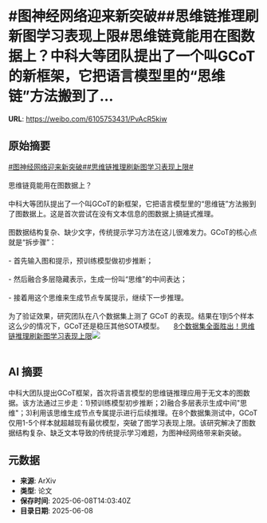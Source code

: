 # #图神经网络迎来新突破##思维链推理刷新图学习表现上限#思维链竟能用在图数据上？中科大等团队提出了一个叫GCoT的新框架，它把语言模型里的“思维链”方法搬到了...

**URL**: https://weibo.com/6105753431/PvAcR5kiw

## 原始摘要

<a href="https://m.weibo.cn/search?containerid=231522type%3D1%26t%3D10%26q%3D%23%E5%9B%BE%E7%A5%9E%E7%BB%8F%E7%BD%91%E7%BB%9C%E8%BF%8E%E6%9D%A5%E6%96%B0%E7%AA%81%E7%A0%B4%23&amp;extparam=%23%E5%9B%BE%E7%A5%9E%E7%BB%8F%E7%BD%91%E7%BB%9C%E8%BF%8E%E6%9D%A5%E6%96%B0%E7%AA%81%E7%A0%B4%23" data-hide=""><span class="surl-text">#图神经网络迎来新突破#</span></a><a href="https://m.weibo.cn/search?containerid=231522type%3D1%26t%3D10%26q%3D%23%E6%80%9D%E7%BB%B4%E9%93%BE%E6%8E%A8%E7%90%86%E5%88%B7%E6%96%B0%E5%9B%BE%E5%AD%A6%E4%B9%A0%E8%A1%A8%E7%8E%B0%E4%B8%8A%E9%99%90%23&amp;extparam=%23%E6%80%9D%E7%BB%B4%E9%93%BE%E6%8E%A8%E7%90%86%E5%88%B7%E6%96%B0%E5%9B%BE%E5%AD%A6%E4%B9%A0%E8%A1%A8%E7%8E%B0%E4%B8%8A%E9%99%90%23" data-hide=""><span class="surl-text">#思维链推理刷新图学习表现上限#</span></a><br><br>思维链竟能用在图数据上？<br><br>中科大等团队提出了一个叫GCoT的新框架，它把语言模型里的“思维链”方法搬到了图数据上。这是首次尝试在没有文本信息的图数据上搞链式推理。<br><br>图数据结构复杂、缺少文字，传统提示学习方法在这儿很难发力。GCoT的核心点就是“拆步骤”：<br><br>- 首先输入图和提示，预训练模型做初步推断；<br>    <br>- 然后融合多层隐藏表示，生成一份叫“思维”的中间表达；<br>    <br>- 接着用这个思维来生成节点专属提示，继续下一步推理。<br>    <br>为了验证效果，研究团队在八个数据集上测了 GCoT 的表现。结果在1到5个样本这么少的情况下，GCoT还是稳压其他SOTA模型。 <a href="https://weibo.com/ttarticle/p/show?id=2309405175273494020112" data-hide=""><span class="url-icon"><img style="width: 1rem;height: 1rem" src="https://h5.sinaimg.cn/upload/2015/09/25/3/timeline_card_small_article_default.png" referrerpolicy="no-referrer"></span><span class="surl-text">8个数据集全面胜出！思维链推理刷新图学习表现上限</span></a><img style="" src="https://tvax1.sinaimg.cn/large/006Fd7o3ly1i27x25yo00j30gw09iwfi.jpg" referrerpolicy="no-referrer"><br><br>

## AI 摘要

中科大团队提出GCoT框架，首次将语言模型的思维链推理应用于无文本的图数据。该方法通过三步走：1)预训练模型初步推断；2)融合多层表示生成中间"思维"；3)利用该思维生成节点专属提示进行后续推理。在8个数据集测试中，GCoT仅用1-5个样本就超越现有最优模型，突破了图学习表现上限。该研究解决了图数据结构复杂、缺乏文本导致的传统提示学习难题，为图神经网络带来新突破。

## 元数据

- **来源**: ArXiv
- **类型**: 论文
- **保存时间**: 2025-06-08T14:03:40Z
- **目录日期**: 2025-06-08
